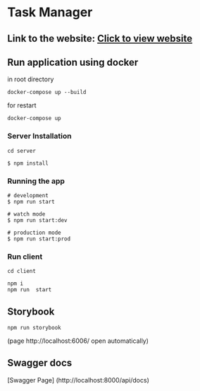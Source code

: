 # Task Manager

## Link to the website: [Click to view website](https://app-task-manager-app.vercel.app/)

## Run application using docker

in root directory

```shell
docker-compose up --build
```

for restart

```shell
docker-compose up
```

### Server Installation

```shell
cd server
```

```shell
$ npm install
```

### Running the app

```shell
# development
$ npm run start

# watch mode
$ npm run start:dev

# production mode
$ npm run start:prod

```

### Run client

```shell
cd client
```

```shell
npm i
npm run  start
```

## Storybook

```
npm run storybook
```

(page http://localhost:6006/ open automatically)

## Swagger docs

[Swagger Page] (http://localhost:8000/api/docs)
